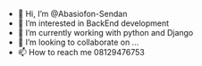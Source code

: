 - 👋 Hi, I’m @Abasiofon-Sendan
- 👀 I’m interested in BackEnd development 
- 🌱 I’m currently working with python and Django 
- 💞️ I’m looking to collaborate on ...
- 📫 How to reach me 08129476753

<!---
Abasiofon-cypto/Abasiofon-cypto is a ✨ special ✨ repository because its `README.md` (this file) appears on your GitHub profile.
You can click the Preview link to take a look at your changes.
--->
